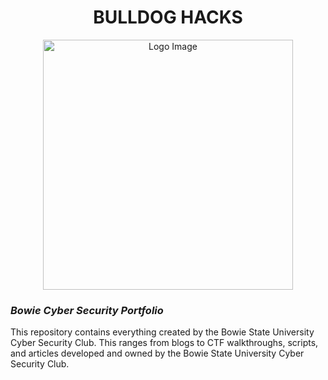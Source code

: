 <h1 align="center">BULLDOG HACKS</h1>


<p align="center">
  <img src="https://github.com/user-attachments/assets/c2251d29-40c6-45f4-af5c-0d46f5f04a10" alt="Logo Image" width="400" />
</p>

<h3 align="left"><i>Bowie Cyber Security Portfolio</i></h3>
This repository contains everything created by the Bowie State University Cyber Security Club. 
This ranges from blogs to CTF walkthroughs, scripts, and articles developed and owned by the Bowie State University Cyber Security Club.

